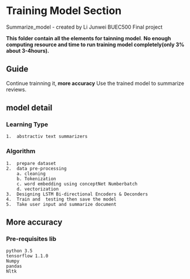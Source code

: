 # Training Model Section
Summarize_model - created by Li Junwei 
BUEC500 Final project 

<strong>This folder contain all the elements for tainning model</strong>. 
<strong>No enough computing resource and time to run training model completely(only 3% about 3-4hours). </strong>
 
 
## Guide  
   Continue trainning it,<strong> more accuracy</strong>
   Use the trained model to summarize reviews. 
   
## model detail
### Learning Type
    1.  abstractiv text summarizers

### Algorithm
    1.  prepare dataset 
    2.  data pre-processing
        a. cleaning
        b. Tokenization
        c. word embedding using conceptNet Numberbatch
        d. vectorization 
    3.  Designing LSTM Bi-directional Encoders & Deconders
    4.  Train and  testing then save the model
    5.  Take user input and summarize document 

## More accuracy 
### Pre-requisites lib
    python 3.5
    tensorflow 1.1.0
    Numpy
    pandas
    Nltk
 
